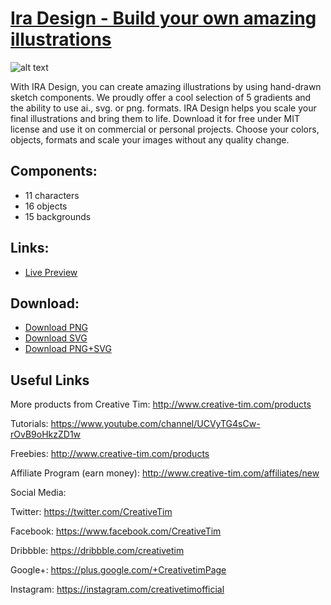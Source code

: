 # [Ira Design - Build your own amazing illustrations](https://www.creative-tim.com/ira-design)

![alt text](https://raw.githubusercontent.com/creativetimofficial/public-assets/master/ira-design/iradesign.jpg)

With IRA Design, you can create amazing illustrations by using hand-drawn sketch components. We proudly offer a cool selection of 5 gradients and the ability to use ai., svg. or png. formats.
IRA Design helps you scale your final illustrations and bring them to life. Download it for free under MIT license and use it on commercial or personal projects. Choose your colors, objects, formats and scale your images without any quality change.

## Components:

+ 11 characters
+ 16 objects
+ 15 backgrounds

## Links:

+ [Live Preview](http://iradesign.io/)

## Download:

+ [Download PNG](https://github.com/ira-design/ira-illustrations/blob/PNG/PNG.zip?raw=true)
+ [Download SVG](https://github.com/ira-design/ira-illustrations/blob/SVG/SVG.zip?raw=true)
+ [Download PNG+SVG](https://github.com/ira-design/ira-illustrations/blob/ALL/PNG%2BSVG.zip/?raw=true)


## Useful Links

More products from Creative Tim: <http://www.creative-tim.com/products>

Tutorials: <https://www.youtube.com/channel/UCVyTG4sCw-rOvB9oHkzZD1w>

Freebies: <http://www.creative-tim.com/products>

Affiliate Program (earn money): <http://www.creative-tim.com/affiliates/new>

Social Media:

Twitter: <https://twitter.com/CreativeTim>

Facebook: <https://www.facebook.com/CreativeTim>

Dribbble: <https://dribbble.com/creativetim>

Google+: <https://plus.google.com/+CreativetimPage>

Instagram: <https://instagram.com/creativetimofficial>

